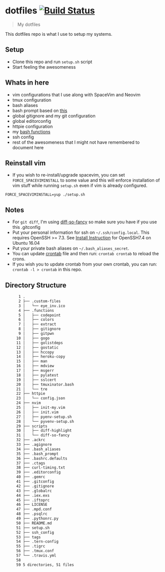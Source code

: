 # dotfiles [![Build Status](https://travis-ci.org/techgaun/dotfiles.svg?branch=main)](https://travis-ci.org/techgaun/dotfiles)

> My dotfiles

This dotfiles repo is what I use to setup my systems.

## Setup

- Clone this repo and run `setup.sh` script
- Start feeling the awesomeness

## Whats in here

- vim configurations that I use along with SpaceVim and Neovim
- tmux configuration
- bash aliases
- bash prompt based on [this](https://github.com/mathiasbynens/dotfiles/blob/master/.bash_prompt)
- global gitignore and my git configuration
- global editorconfig
- httpie configuration
- my [bash functions](.functions)
- ssh config
- rest of the awesomeness that I might not have remembered to document here

## Reinstall vim

- If you wish to re-install/upgrade spacevim, you can set `FORCE_SPACEVIMINSTALL` to some value and
this will enforce installation of vim stuff while running `setup.sh` even if vim is already configured.

```shell
FORCE_SPACEVIMINSTALL=yup ./setup.sh
```

## Notes

- For `git diff`, I'm using [diff-so-fancy](https://github.com/so-fancy/diff-so-fancy) so make sure you have if you use this .gitconfig
- Put your personal information for ssh on `~/.ssh/config.local`. This requires OpenSSH >= 7.3. See [Install Instruction](https://gist.github.com/techgaun/df66d37379df37838482c4c3470bc48e) for OpenSSH7.4 on Ubuntu 16.04
- Put your private bash aliases on `~/.bash_aliases_secret`.
- You can update [crontab](crontab) file and then run: `crontab crontab` to reload the crons.
- If you wish you to update crontab from your own crontab, you can run: `crontab -l > crontab` in this repo.

## Directory Structure

```bash
      1 .
      2 ├── .custom-files
      3 │   └── eye_inv.ico
      4 ├── .functions
      5 │   ├── codepoint
      6 │   ├── colors
      7 │   ├── extract
      8 │   ├── gitignore
      9 │   ├── gitpwn
     10 │   ├── gogo
     11 │   ├── golistdeps
     12 │   ├── gostatic
     13 │   ├── hccopy
     14 │   ├── heroku-copy
     15 │   ├── man
     16 │   ├── mdview
     17 │   ├── msgerr
     18 │   ├── pylatest
     19 │   ├── sslcert
     20 │   ├── tmuxinator.bash
     21 │   └── tre
     22 ├── httpie
     23 │   └── config.json
     24 ├── nvim
     25 │   ├── init-my.vim
     26 │   ├── init.vim
     27 │   ├── pyenv-setup.sh
     28 │   └── pyvenv-setup.sh
     29 ├── scripts
     30 │   ├── diff-highlight
     31 │   └── diff-so-fancy
     32 ├── .ackrc
     33 ├── .agignore
     34 ├── .bash_aliases
     35 ├── .bash_prompt
     36 ├── .bashrc.defaults
     37 ├── .ctags
     38 ├── curl-timing.txt
     39 ├── .editorconfig
     40 ├── .gemrc
     41 ├── .gitconfig
     42 ├── .gitignore
     43 ├── .globalrc
     44 ├── .iex.exs
     45 ├── .iftoprc
     46 ├── LICENSE
     47 ├── .mpd.conf
     48 ├── .psqlrc
     49 ├── .pythonrc.py
     50 ├── README.md
     51 ├── setup.sh
     52 ├── ssh_config
     53 ├── tags
     54 ├── .tern-config
     55 ├── .tigrc
     56 ├── .tmux.conf
     57 └── .travis.yml
     58
     59 5 directories, 51 files
```
